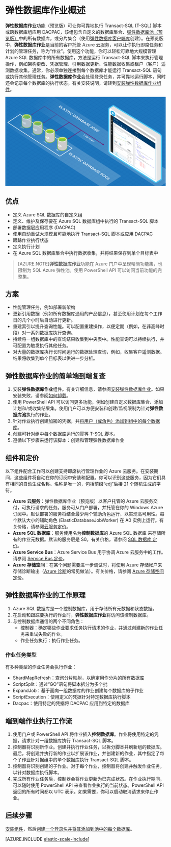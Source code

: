 <properties
	title="Elastic database jobs overview"
	pageTitle="弹性数据库作业概述"
	description="安装弹性数据库作业服务"
	metaKeywords="azure SQL 数据库 elastic databases"
	services="sql-database" documentationCenter=""  
	manager="jeffreyg" 
	authors="sidneyh"/>

<tags 
	ms.service="sql-database" 
	ms.date="07/21/2015" 
	wacn.date="09/15/2015" />

# 弹性数据库作业概述

**弹性数据库作业**功能（预览版）可让你可靠地执行 Transact-SQL (T-SQL) 脚本或跨数据库组应用 DACPAC，该组包含自定义的数据库集合、[弹性数据库池（预览版）](/documentation/articles/sql-database-elastic-pool)中的所有数据库，或分片集合（使用[弹性数据库客户端库](/documentation/articles/sql-database-elastic-database-client-library)创建）。在预览版中，**弹性数据库作业**是当前的客户托管 Azure 云服务，可以让你执行即席任务和计划的管理任务，称为“作业”。使用这个功能，你可以轻松可靠地大规模管理 Azure SQL 数据库中的所有数据库，方法是运行 Transact-SQL 脚本来执行管理操作，例如架构更改、凭据管理、引用数据更新、性能数据收集或租户（客户）遥测数据收集。通常，你必须单独连接到每个数据库才能运行 Transact-SQL 语句或执行其他管理任务。**弹性数据库作业**会处理登录任务，并可靠地运行脚本，同时还会记录每个数据库的执行状态。有关安装说明，请转到[安装弹性数据库作业组件](/documentation/articles/sql-database-elastic-jobs-service-installation)。

![弹性数据库作业服务][1]

## 优点
* 定义 Azure SQL 数据库的自定义组
* 定义、维护及保存要在 Azure SQL 数据库组中执行的 Transact-SQL 脚本 
* 部署数据层应用程序 (DACPAC)
* 使用自动重试大规模且可靠地执行 Transact-SQL 脚本或应用 DACPAC
* 跟踪作业执行状态
* 定义执行计划
* 在 Azure SQL 数据库集合中执行数据收集，并将结果保存到单个目标表中

> [AZURE.NOTE]**弹性数据库作业**功能在 Azure 门户中呈现精简功能集，也限制为 SQL Azure 弹性池。使用 PowerShell API 可以访问当前功能的完整集。

## 方案

* 性能管理任务，例如部署新架构
* 更新引用数据（例如所有数据库通用的产品信息），甚至使用计划在每个工作日的几个小时后自动进行更新。
* 重建索引以提升查询性能。可以配置重建操作，以便定期（例如，在非高峰时段）对一系列数据库执行查询。
* 持续将一组数据库中的查询结果收集到中央表中。性能查询可以持续执行，并可配置为触发执行其他任务。
* 对大量的数据库执行长时间运行的数据处理查询，例如，收集客户遥测数据。结果将收集到单个目标表以供进一步分析。

## 弹性数据库作业的简单端到端复查
1.	安装**弹性数据库作业**组件。有关详细信息，请参阅[安装弹性数据库作业](/documentation/articles/sql-database-elastic-jobs-service-installation)。如果安装失败，请参阅[如何卸载](/documentation/articles/sql-database-elastic-jobs-uninstall)。
2.	使用 PowerShell API 可以访问更多功能，例如创建自定义数据库集合、添加计划和/或收集结果集。使用门户可以方便安装和创建/监视限制为针对**弹性数据库池**执行的作业。 
3.	针对作业执行创建加密的凭据，并[将用户（或角色）添加到组中的每个数据库](/documentation/articles/sql-database-elastic-jobs-add-logins-to-dbs)。
4.	创建可针对组中每个数据库运行的幂等 T-SQL 脚本。
5.	遵循以下步骤来运行该脚本：<!--[-->创建和管理弹性数据库作业<!--](/documentation/articles/sql-database-elastic-jobs-create-and-manage) -->

## 组件和定价 
以下组件配合工作可以创建支持即席执行管理作业的 Azure 云服务。在安装期间，这些组件将自动在你的订阅中安装和配置。你可以识别这些服务，因为它们具有相同的自动生成名称。名称是唯一的，包括前缀“edj”后接 21 个随机生成的字符。

* **Azure 云服务**：弹性数据库作业（预览版）以客户托管的 Azure 云服务交付，可执行请求的任务。服务可从门户部署，并托管在你的 Windows Azure 订阅中。默认部署的服务将结合最少两个辅助角色运行，以实现高可用性。每个默认大小的辅助角色 (ElasticDatabaseJobWorker) 在 A0 实例上运行。有关价格，请参阅[云服务定价](/home/features/cloud-services/#price)。
* **Azure SQL 数据库**：服务使用名为**控制数据库**的 Azure SQL 数据库 来存储所有的作业元数据。默认的服务层是 S0。有关价格，请参阅 [SQL 数据库 定价](/home/features/sql-database/#price)。
* **Azure Service Bus**：Azure Service Bus 用于协调 Azure 云服务中的工作。请参阅 [Service Bus 定价](/home/features/messaging/#price)。
* **Azure 存储空间**：在某个问题需要进一步调试时，将使用 Azure 存储帐户来存储诊断输出（[Azure 诊断](/documentation/articles/cloud-services-dotnet-diagnostics)的常见做法）。有关价格，请参阅 [Azure 存储空间定价](/home/features/storage/#price)。

## 弹性数据库作业的工作原理
1.	Azure SQL 数据库是一个控制数据库，用于存储所有元数据和状态数据。
2.	在启动和跟踪要执行的作业时，**弹性数据库作业**将访问该控制数据库。
3.	与控制数据库通信的两个不同角色： 
	* 控制器：确定哪些作业要求任务执行请求的作业，并通过创建新的作业任务来重试失败的作业。
	* 作业任务执行：执行作业任务。

### 作业任务类型
有多种类型的作业任务会执行作业：

* ShardMapRefresh：查询分片映射，以确定用作分片的所有数据库
* ScriptSplit：通过“GO”语句将脚本拆分为多个批
* ExpandJob：基于面向一组数据库的作业创建每个数据库的子作业
* ScriptExecution：使用定义的凭据针对特定数据库执行脚本
* Dacpac：使用特定的凭据将 DACPAC 应用到特定的数据库

## 端到端作业执行工作流
1.	使用门户或 PowerShell API 将作业插入**控制数据库**。作业将使用特定的凭据，请求针对一组数据库执行 Transact-SQL 脚本。
2.	控制器将识别新作业。创建并执行作业任务，以拆分脚本并刷新组的数据库。最后，将创建并执行新的作业以扩展该作业，并创建新的作业，其中指定了每个子作业针对据组中的单个数据库执行 Transact-SQL 脚本。
3.	控制器将识别创建的子作业。对于每个作业，控制器将创建并触发作业任务，以针对数据库执行脚本。 
4.	完成所有作业任务后，控制器会将作业更新为已完成状态。在作业执行期间，可以随时使用 PowerShell API 来查看作业执行的当前状态。PowerShell API 返回的所有时间都以 UTC 表示。如果需要，你可以启动取消请求来停止作业。 

## 后续步骤
[安装组件](/documentation/articles/sql-database-elastic-jobs-service-installation)，然后[创建一个登录名并将其添加到池中的每个数据库](/documentation/articles/sql-database-elastic-jobs-add-logins-to-dbs)。

[AZURE.INCLUDE [elastic-scale-include](../includes/elastic-scale-include.md)]

<!--Image references-->
[1]: ./media/sql-database-elastic-jobs-overview/elastic-jobs.png
<!--anchors-->

<!---HONumber=69-->